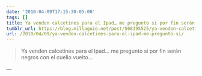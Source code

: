 ```yaml
---
date: '2010-04-09T17:15:30-05:00'
tags: []
title: Ya venden calcetines para el Ipad… me pregunto si por fin serán negros con el cuello vuelto…
tumblr_url: https://blog.millaguie.net/post/508395525/ya-venden-calcetines-para-el-ipad-me-pregunto-si
url: /2010/04/09/ya-venden-calcetines-para-el-ipad-me-pregunto-si/
---
```


> Ya venden calcetines para el Ipad… me pregunto si por fin serán negros con el cuello vuelto…

—